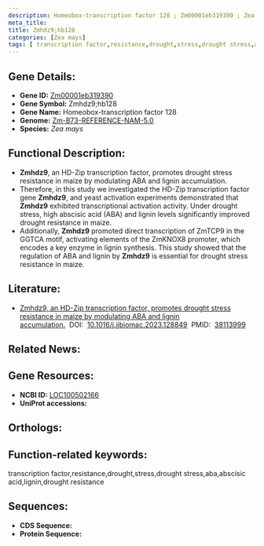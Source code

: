 ```yaml
---
description: Homeobox-transcription factor 128 ; Zm00001eb319390 ; Zea mays
meta_title:
title: Zmhdz9;hb128
categories: [Zea mays]
tags: [ transcription factor,resistance,drought,stress,drought stress,aba,abscisic acid,lignin,drought resistance ]
---
```


## Gene Details:
- **Gene ID:**	[Zm00001eb319390]()
- **Gene Symbol:** Zmhdz9;hb128
- **Gene Name:** Homeobox-transcription factor 128
- **Genome:** [Zm-B73-REFERENCE-NAM-5.0]()
- **Species:** *Zea mays*

## Functional Description:
   - **Zmhdz9**, an HD-Zip transcription factor, promotes drought stress resistance in maize by modulating ABA and lignin accumulation.
   - Therefore, in this study we investigated the HD-Zip transcription factor gene **Zmhdz9**, and yeast activation experiments demonstrated that **Zmhdz9** exhibited transcriptional activation activity. Under drought stress, high abscisic acid (ABA) and lignin levels significantly improved drought resistance in maize.
   - Additionally, **Zmhdz9** promoted direct transcription of ZmTCP9 in the GGTCA motif, activating elements of the ZmKNOX8 promoter, which encodes a key enzyme in lignin synthesis. This study showed that the regulation of ABA and lignin by **Zmhdz9** is essential for drought stress resistance in maize.

## Literature:
   - [Zmhdz9, an HD-Zip transcription factor, promotes drought stress resistance in maize by modulating ABA and lignin accumulation.]( https://www.sciencedirect.com/science/article/abs/pii/S0141813023057483?via%3Dihub)&nbsp;&nbsp;DOI:&nbsp;&nbsp;[10.1016/j.ijbiomac.2023.128849](https://www.sciencedirect.com/science/article/abs/pii/S0141813023057483?via%3Dihub)&nbsp;&nbsp;PMID:&nbsp;&nbsp;[38113999](https://pubmed.ncbi.nlm.nih.gov/38113999/)

## Related News:

## Gene Resources:
- **NCBI ID:** [LOC100502166](https://www.ncbi.nlm.nih.gov/gene/?term=LOC100502166)
- **UniProt accessions:** [](https://www.uniprot.org/uniprotkb//entry)

## Orthologs:

## Function-related keywords:
transcription factor,resistance,drought,stress,drought stress,aba,abscisic acid,lignin,drought resistance

## Sequences:
- **CDS Sequence:**
- **Protein Sequence:**
